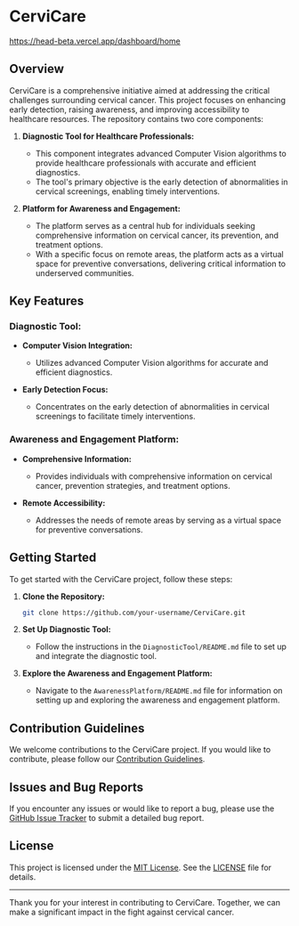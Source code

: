 # CerviCare

https://head-beta.vercel.app/dashboard/home

## Overview

CerviCare is a comprehensive initiative aimed at addressing the critical challenges surrounding cervical cancer. This project focuses on enhancing early detection, raising awareness, and improving accessibility to healthcare resources. The repository contains two core components:

1. **Diagnostic Tool for Healthcare Professionals:**
   - This component integrates advanced Computer Vision algorithms to provide healthcare professionals with accurate and efficient diagnostics.
   - The tool's primary objective is the early detection of abnormalities in cervical screenings, enabling timely interventions.

2. **Platform for Awareness and Engagement:**
   - The platform serves as a central hub for individuals seeking comprehensive information on cervical cancer, its prevention, and treatment options.
   - With a specific focus on remote areas, the platform acts as a virtual space for preventive conversations, delivering critical information to underserved communities.

## Key Features

### Diagnostic Tool:

- **Computer Vision Integration:**
  - Utilizes advanced Computer Vision algorithms for accurate and efficient diagnostics.
  
- **Early Detection Focus:**
  - Concentrates on the early detection of abnormalities in cervical screenings to facilitate timely interventions.

### Awareness and Engagement Platform:

- **Comprehensive Information:**
  - Provides individuals with comprehensive information on cervical cancer, prevention strategies, and treatment options.

- **Remote Accessibility:**
  - Addresses the needs of remote areas by serving as a virtual space for preventive conversations.

## Getting Started

To get started with the CerviCare project, follow these steps:

1. **Clone the Repository:**
   ```bash
   git clone https://github.com/your-username/CerviCare.git
   ```

2. **Set Up Diagnostic Tool:**
   - Follow the instructions in the `DiagnosticTool/README.md` file to set up and integrate the diagnostic tool.

3. **Explore the Awareness and Engagement Platform:**
   - Navigate to the `AwarenessPlatform/README.md` file for information on setting up and exploring the awareness and engagement platform.

## Contribution Guidelines

We welcome contributions to the CerviCare project. If you would like to contribute, please follow our [Contribution Guidelines](CONTRIBUTING.md).

## Issues and Bug Reports

If you encounter any issues or would like to report a bug, please use the [GitHub Issue Tracker](https://github.com/Rithik29/CerviCare/issues) to submit a detailed bug report.

## License

This project is licensed under the [MIT License](LICENSE). See the [LICENSE](LICENSE) file for details.

---

Thank you for your interest in contributing to CerviCare. Together, we can make a significant impact in the fight against cervical cancer.
